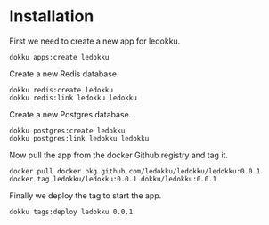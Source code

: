 # Installation

First we need to create a new app for ledokku.

```
dokku apps:create ledokku
```

Create a new Redis database.

```
dokku redis:create ledokku
dokku redis:link ledokku ledokku
```

Create a new Postgres database.

```
dokku postgres:create ledokku
dokku postgres:link ledokku ledokku
```

Now pull the app from the docker Github registry and tag it.

```
docker pull docker.pkg.github.com/ledokku/ledokku/ledokku:0.0.1
docker tag ledokku/ledokku:0.0.1 dokku/ledokku:0.0.1
```

Finally we deploy the tag to start the app.

```
dokku tags:deploy ledokku 0.0.1
```
